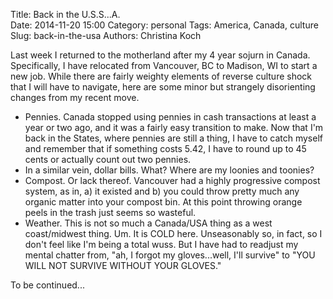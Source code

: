 Title: Back in the U.S.S...A.  
Date: 2014-11-20 15:00
Category: personal
Tags: America, Canada, culture
Slug: back-in-the-usa
Authors: Christina Koch

Last week I returned to the motherland after my 4 year sojurn in Canada.  Specifically, I have 
relocated from Vancouver, BC to Madison, WI to start a new job.  While there are fairly weighty elements of 
reverse culture shock that I will have to navigate, here are some minor but strangely 
disorienting changes from my recent move.  

- Pennies.  Canada stopped using pennies in cash transactions at least a year or two ago, 
and it was a fairly easy transition to make.  Now that I'm back in the States, where pennies 
are still a thing, I have to catch myself and remember that if something costs 5.42, I have 
to round up to 45 cents or actually count out two pennies.  
- In a similar vein, dollar bills.  What?  Where are my loonies and toonies?  
- Compost.  Or lack thereof.  Vancouver had a highly progressive compost system, as in, a) it 
existed and b) you could throw pretty much any organic matter into your compost bin.  At this point
throwing orange peels in the trash just seems so wasteful.  
- Weather.  This is not so much a Canada/USA thing as a west coast/midwest thing.  Um.  It is COLD here.  Unseasonably so, in fact, so I don't feel like I'm being a total wuss.  But I have had to readjust my mental chatter from, "ah, I forgot my gloves...well, I'll survive" to "YOU WILL NOT SURVIVE WITHOUT YOUR GLOVES."  

To be continued...